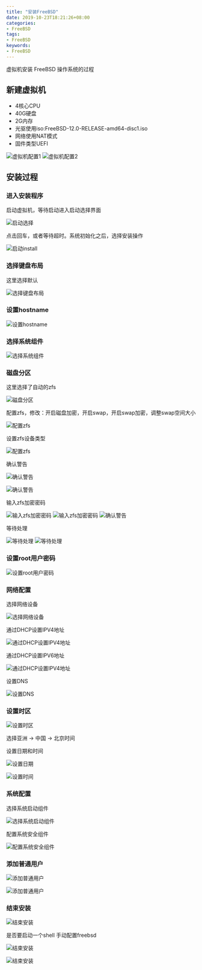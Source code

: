 ```yaml
---
title: "安装FreeBSD"
date: 2019-10-23T18:21:26+08:00
categories:
- FreeBSD
tags:
- FreeBSD
keywords:
- FreeBSD
---
```


虚拟机安装 FreeBSD 操作系统的过程

<!--more-->

## 新建虚拟机

* 4核心CPU
* 40G硬盘
* 2G内存
* 光驱使用iso:FreeBSD-12.0-RELEASE-amd64-disc1.iso
* 网络使用NAT模式
* 固件类型UEFI

![虚拟机配置1](/images/freebsd/install/001.png)
![虚拟机配置2](/images/freebsd/install/002.png)

## 安装过程

### 进入安装程序

启动虚拟机，等待启动进入启动选择界面

![启动选择](/images/freebsd/install/003.png)

点击回车，或者等待超时。系统初始化之后，选择安装操作

![启动install](/images/freebsd/install/004.png)

### 选择键盘布局

这里选择默认

![选择键盘布局](/images/freebsd/install/005.png)

### 设置hostname

![设置hostname](/images/freebsd/install/006.png)

### 选择系统组件

![选择系统组件](/images/freebsd/install/007.png)

### 磁盘分区

这里选择了自动的zfs

![磁盘分区](/images/freebsd/install/008.png)

配置zfs，修改：开启磁盘加密，开启swap，开启swap加密，调整swap空间大小

![配置zfs](/images/freebsd/install/009.png)

设置zfs设备类型

![配置zfs](/images/freebsd/install/010.png)

确认警告

![确认警告](/images/freebsd/install/011.png)

![确认警告](/images/freebsd/install/012.png)

输入zfs加密密码

![输入zfs加密密码](/images/freebsd/install/013.png)
![输入zfs加密密码](/images/freebsd/install/014.png)
![确认警告](/images/freebsd/install/015.png)

等待处理

![等待处理](/images/freebsd/install/016.png)
![等待处理](/images/freebsd/install/017.png)

### 设置root用户密码

![设置root用户密码](/images/freebsd/install/018.png)

### 网络配置

选择网络设备

![选择网络设备](/images/freebsd/install/019.png)

通过DHCP设置IPV4地址

![通过DHCP设置IPV4地址](/images/freebsd/install/020.png)

通过DHCP设置IPV6地址

![通过DHCP设置IPV4地址](/images/freebsd/install/021.png)

设置DNS

![设置DNS](/images/freebsd/install/022.png)

### 设置时区

![设置时区](/images/freebsd/install/023.png)

选择亚洲 -> 中国 -> 北京时间

设置日期和时间

![设置日期](/images/freebsd/install/024.png)

![设置时间](/images/freebsd/install/025.png)

### 系统配置

选择系统启动组件

![选择系统启动组件](/images/freebsd/install/026.png)

配置系统安全组件

![配置系统安全组件](/images/freebsd/install/027.png)

### 添加普通用户

![添加普通用户](/images/freebsd/install/028.png)

![添加普通用户](/images/freebsd/install/029.png)

### 结束安装

![结束安装](/images/freebsd/install/030.png)

是否要启动一个shell 手动配置freebsd

![结束安装](/images/freebsd/install/031.png)

![结束安装](/images/freebsd/install/032.png)

